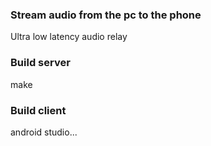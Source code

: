 ### Stream audio from the pc to the phone
Ultra low latency audio relay

### Build server
make

### Build client
android studio...